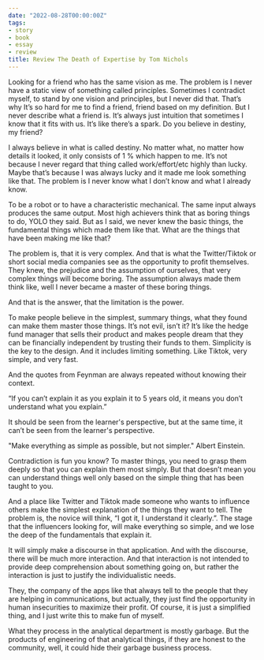 ```yaml
---
date: "2022-08-28T00:00:00Z"
tags:
- story
- book
- essay
- review
title: Review The Death of Expertise by Tom Nichols
---
```


Looking for a friend who has the same vision as me. The problem is I never have a static view of something called principles. Sometimes I contradict myself, to stand by one vision and principles, but I never did that. That’s why It’s so hard for me to find a friend, friend based on my definition. But I never describe what a friend is. It’s always just intuition that sometimes I know that it fits with us. It’s like there’s a spark. Do you believe in destiny, my friend?

I always believe in what is called destiny. No matter what, no matter how details it looked, it only consists of 1 % which happen to me. It’s not because I never regard that thing called work/effort/etc highly than lucky. Maybe that’s because I was always lucky and it made me look something like that. The problem is I never know what I don’t know and what I already know. 

To be a robot or to have a characteristic mechanical. The same input always produces the same output. Most high achievers think that as boring things to do, YOLO they said. But as I said, we never knew the basic things, the fundamental things which made them like that. What are the things that have been making me like that? 

The problem is, that it is very complex. And that is what the Twitter/Tiktok or short social media companies see as the opportunity to profit themselves. They knew, the prejudice and the assumption of ourselves, that very complex things will become boring. The assumption always made them think like, well I never became a master of these boring things. 

And that is the answer, that the limitation is the power.

To make people believe in the simplest, summary things, what they found can make them master those things. It’s not evil, isn’t it? It’s like the hedge fund manager that sells their product and makes people dream that they can be financially independent by trusting their funds to them. Simplicity is the key to the design. And it includes limiting something. Like Tiktok, very simple, and very fast. 

And the quotes from Feynman are always repeated without knowing their context.

“If you can’t explain it as you explain it to 5 years old, it means you don’t understand what you explain.”

It should be seen from the learner's perspective, but at the same time, it can’t be seen from the learner's perspective.

"Make everything as simple as possible, but not simpler." Albert Einstein.

Contradiction is fun you know? To master things, you need to grasp them deeply so that you can explain them most simply. But that doesn’t mean you can understand things well only based on the simple thing that has been taught to you. 

And a place like Twitter and Tiktok made someone who wants to influence others make the simplest explanation of the things they want to tell. The problem is, the novice will think, “I got it, I understand it clearly.”. The stage that the influencers looking for, will make everything so simple, and we lose the deep of the fundamentals that explain it. 

It will simply make a discourse in that application. And with the discourse, there will be much more interaction. And that interaction is not intended to provide deep comprehension about something going on, but rather the interaction is just to justify the individualistic needs. 

They, the company of the apps like that always tell to the people that they are helping in communications, but actually, they just find the opportunity in human insecurities to maximize their profit. Of course, it is just a simplified thing, and I just write this to make fun of myself. 

What they process in the analytical department is mostly garbage. But the products of engineering of that analytical things, if they are honest to the community, well, it could hide their garbage business process.  
